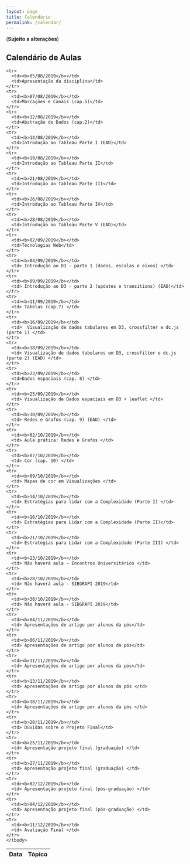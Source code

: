 ```yaml
---
layout: page
title: Calendário
permalink: /calendar/
---
```


(**Sujeito a alterações**)

## Calendário de Aulas

<table width="100%">
  <thead>
    <tr>
      <th>Data</th>
      <th>Tópico</th>
    </tr>
  </thead>
  <tbody>

    <tr>
      <td><b>05/08/2019</b></td>
      <td>Apresentação da disciplina</td>
    </tr>
    <tr>
      <td><b>07/08/2019</b></td>
      <td>Marcações e Canais (cap.5)</td>
    </tr>
    <tr>
      <td><b>12/08/2019</b></td>
      <td>Abstração de Dados (cap.2)</td>
    </tr>
    <tr>
      <td><b>14/08/2019</b></td>
      <td>Introdução ao Tableau Parte I (EAD)</td>
    </tr>
    <tr>
      <td><b>19/08/2019</b></td>
      <td>Introdução ao Tableau Parte II</td>
    </tr>
    <tr>
      <td><b>21/08/2019</b></td>
      <td>Introdução ao Tableau Parte III</td>
    </tr>
    <tr>
      <td><b>26/08/2019</b></td>
      <td>Introdução ao Tableau Parte IV</td>
    </tr>
    <tr>
      <td><b>28/08/2019</b></td>
      <td>Introdução ao Tableau Parte V (EAD)</td>
    </tr>
    <tr>
      <td><b>02/09/2019</b></td>
      <td>Tecnologias Web</td>
    </tr>
    <tr>
      <td><b>04/09/2019</b></td>
      <td> Introdução ao D3 - parte 1 (dados, escalas e eixos) </td>
    </tr>
    <tr>
      <td><b>09/09/2019</b></td>
      <td> Introdução ao D3 - parte 2 (updates e transitions) (EAD)</td>
    </tr>
    <tr>
      <td><b>11/09/2019</b></td>
      <td> Tabelas (cap.7) </td>
    </tr>
    <tr>
      <td><b>16/09/2019</b></td>
      <td>  Visualização de dados tabulares em D3, crossfilter e dc.js (parte 1) </td>
    </tr>
    <tr>
      <td><b>18/09/2019</b></td>
      <td> Visualização de dados tabulares em D3, crossfilter e dc.js (parte 2) (EAD) </td>
    </tr>
    <tr>
      <td><b>23/09/2019</b></td>
      <td>Dados espaciais (cap. 8) </td>
    </tr>
    <tr>
      <td><b>25/09/2019</b></td>
      <td> Visualização de Dados espaciais em D3 + leaflet </td>
    </tr>
    <tr>
      <td><b>30/09/2019</b></td>
      <td> Redes e Grafos (cap. 9) (EAD) </td>
    </tr>
    <tr>
      <td><b>02/10/2019</b></td>
      <td> Aula prática: Redes e Grafos </td>
    </tr>
    <tr>
      <td><b>07/10/2019</b></td>
      <td> Cor (cap. 10) </td>
    </tr>
    <tr>
      <td><b>09/10/2019</b></td>
      <td> Mapas de cor em Visualizações </td>
    </tr>
    <tr>
      <td><b>14/10/2019</b></td>
      <td> Estratégias para lidar com a Complexidade (Parte I) </td>
    </tr>
    <tr>
      <td><b>16/10/2019</b></td>
      <td> Estratégias para Lidar com a Complexidade (Parte II)</td>
    </tr>
    <tr>
      <td><b>21/10/2019</b></td>
      <td> Estratégias para Lidar com a Complexidade (Parte III) </td>
    </tr>
    <tr>
      <td><b>23/10/2019</b></td>
      <td> Não haverá aula - Encontros Universitários </td>
    </tr>
    <tr>
      <td><b>28/10/2019</b></td>
      <td> Não haverá aula - SIBGRAPI 2019</td>
    </tr>
    <tr>
      <td><b>30/10/2019</b></td>
      <td> Não haverá aula - SIBGRAPI 2019</td>
    </tr>
    <tr>
      <td><b>04/11/2019</b></td>
      <td> Apresentações de artigo por alunos da pós</td>
    </tr>
    <tr>
      <td><b>06/11/2019</b></td>
      <td> Apresentações de artigo por alunos da pós</td>
    </tr>
    <tr>
      <td><b>11/11/2019</b></td>
      <td> Apresentações de artigo por alunos da pós</td>
    </tr>
    <tr>
      <td><b>13/11/2019</b></td>
      <td> Apresentações de artigo por alunos da pós </td>
    </tr>
    <tr>
      <td><b>18/11/2019</b></td>
      <td> Apresentações de artigo por alunos da pós </td>
    </tr>
    <tr>
      <td><b>20/11/2019</b></td>
      <td> Dúvidas sobre o Projeto Final</td>
    </tr>
    <tr>
      <td><b>25/11/2019</b></td>
      <td> Apresentação projeto final (graduação) </td>
    </tr>
    <tr>
      <td><b>27/11/2019</b></td>
      <td> Apresentação projeto final (graduação) </td>
    </tr>
    <tr>
      <td><b>02/12/2019</b></td>
      <td> Apresentação projeto final (pós-graduação) </td>
    </tr>
    <tr>
      <td><b>04/12/2019</b></td>
      <td> Apresentação projeto final (pós-graduação) </td>
    </tr>
    <tr>
      <td><b>11/12/2019</b></td>
      <td> Avaliação Final </td>
    </tr>
    </tbody>
</table>